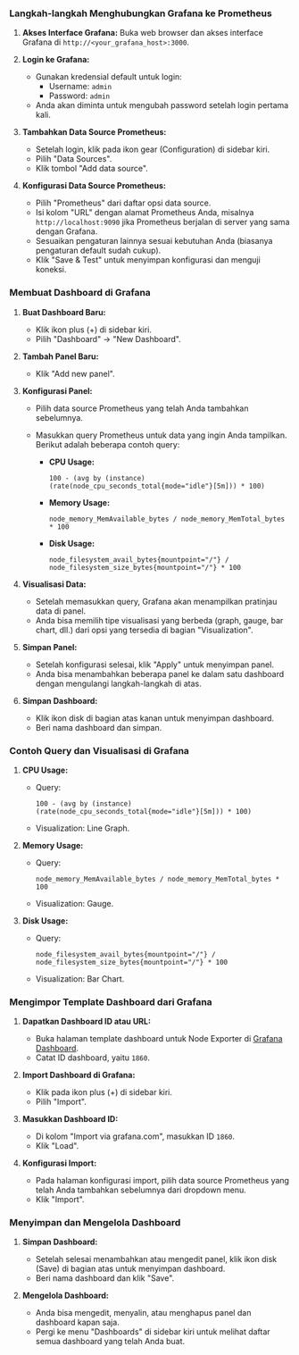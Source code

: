 ### Langkah-langkah Menghubungkan Grafana ke Prometheus

1. **Akses Interface Grafana:**
   Buka web browser dan akses interface Grafana di `http://<your_grafana_host>:3000`.

2. **Login ke Grafana:**
   - Gunakan kredensial default untuk login:
     - Username: `admin`
     - Password: `admin`
   - Anda akan diminta untuk mengubah password setelah login pertama kali.

3. **Tambahkan Data Source Prometheus:**
   - Setelah login, klik pada ikon gear (Configuration) di sidebar kiri.
   - Pilih "Data Sources".
   - Klik tombol "Add data source".

4. **Konfigurasi Data Source Prometheus:**
   - Pilih "Prometheus" dari daftar opsi data source.
   - Isi kolom "URL" dengan alamat Prometheus Anda, misalnya `http://localhost:9090` jika Prometheus berjalan di server yang sama dengan Grafana.
   - Sesuaikan pengaturan lainnya sesuai kebutuhan Anda (biasanya pengaturan default sudah cukup).
   - Klik "Save & Test" untuk menyimpan konfigurasi dan menguji koneksi.

### Membuat Dashboard di Grafana

1. **Buat Dashboard Baru:**
   - Klik ikon plus (+) di sidebar kiri.
   - Pilih "Dashboard" -> "New Dashboard".

2. **Tambah Panel Baru:**
   - Klik "Add new panel".

3. **Konfigurasi Panel:**
   - Pilih data source Prometheus yang telah Anda tambahkan sebelumnya.
   - Masukkan query Prometheus untuk data yang ingin Anda tampilkan. Berikut adalah beberapa contoh query:

     - **CPU Usage:**
       ```promql
       100 - (avg by (instance) (rate(node_cpu_seconds_total{mode="idle"}[5m])) * 100)
       ```

     - **Memory Usage:**
       ```promql
       node_memory_MemAvailable_bytes / node_memory_MemTotal_bytes * 100
       ```

     - **Disk Usage:**
       ```promql
       node_filesystem_avail_bytes{mountpoint="/"} / node_filesystem_size_bytes{mountpoint="/"} * 100
       ```

4. **Visualisasi Data:**
   - Setelah memasukkan query, Grafana akan menampilkan pratinjau data di panel.
   - Anda bisa memilih tipe visualisasi yang berbeda (graph, gauge, bar chart, dll.) dari opsi yang tersedia di bagian "Visualization".

5. **Simpan Panel:**
   - Setelah konfigurasi selesai, klik "Apply" untuk menyimpan panel.
   - Anda bisa menambahkan beberapa panel ke dalam satu dashboard dengan mengulangi langkah-langkah di atas.

6. **Simpan Dashboard:**
   - Klik ikon disk di bagian atas kanan untuk menyimpan dashboard.
   - Beri nama dashboard dan simpan.

### Contoh Query dan Visualisasi di Grafana

1. **CPU Usage:**
   - Query: 
     ```promql
     100 - (avg by (instance) (rate(node_cpu_seconds_total{mode="idle"}[5m])) * 100)
     ```
   - Visualization: Line Graph.

2. **Memory Usage:**
   - Query: 
     ```promql
     node_memory_MemAvailable_bytes / node_memory_MemTotal_bytes * 100
     ```
   - Visualization: Gauge.

3. **Disk Usage:**
   - Query: 
     ```promql
     node_filesystem_avail_bytes{mountpoint="/"} / node_filesystem_size_bytes{mountpoint="/"} * 100
     ```
   - Visualization: Bar Chart.

### Mengimpor Template Dashboard dari Grafana

1. **Dapatkan Dashboard ID atau URL:**
   - Buka halaman template dashboard untuk Node Exporter di [Grafana Dashboard](https://grafana.com/grafana/dashboards/1860-node-exporter-full/).
   - Catat ID dashboard, yaitu `1860`.

2. **Import Dashboard di Grafana:**
   - Klik pada ikon plus (+) di sidebar kiri.
   - Pilih "Import".

3. **Masukkan Dashboard ID:**
   - Di kolom "Import via grafana.com", masukkan ID `1860`.
   - Klik "Load".

4. **Konfigurasi Import:**
   - Pada halaman konfigurasi import, pilih data source Prometheus yang telah Anda tambahkan sebelumnya dari dropdown menu.
   - Klik "Import".

### Menyimpan dan Mengelola Dashboard

1. **Simpan Dashboard:**
   - Setelah selesai menambahkan atau mengedit panel, klik ikon disk (Save) di bagian atas untuk menyimpan dashboard.
   - Beri nama dashboard dan klik "Save".

2. **Mengelola Dashboard:**
   - Anda bisa mengedit, menyalin, atau menghapus panel dan dashboard kapan saja.
   - Pergi ke menu "Dashboards" di sidebar kiri untuk melihat daftar semua dashboard yang telah Anda buat.